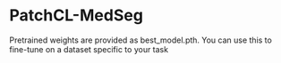 # PatchCL-MedSeg
Pretrained weights are provided as best_model.pth. 
You can use this to fine-tune on a dataset specific to your task
